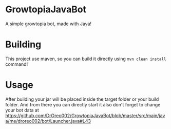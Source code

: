 # GrowtopiaJavaBot
A simple growtopia bot, made with Java!

# Building
This project use maven, so you can build it directly using `mvn clean install` command!

# Usage
After building your jar will be placed inside the target folder or your build folder. And from there you can directly start it
also don't forget to change your bot data at https://github.com/DrOreo002/GrowtopiaJavaBot/blob/master/src/main/java/me/droreo002/bot/Launcher.java#L43
